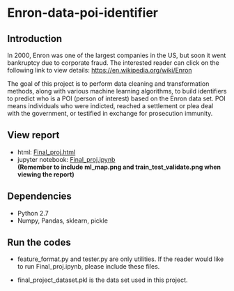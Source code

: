 # Enron-data-poi-identifier

## Introduction

In 2000, Enron was one of the largest companies in the US, but soon it went bankruptcy due to corporate fraud. The interested reader can click on the following link to view details: https://en.wikipedia.org/wiki/Enron

The goal of this project is to perform data cleaning and transformation methods, along with various machine learning algorithms, to build identifiers to predict who is a POI (person of interest) based on the Enron data set. POI means individuals who were indicted, reached a settlement or plea deal with the government, or testified in exchange for prosecution immunity. 

## View report

* html: [Final_proj.html](https://github.com/Shiutang-Li/Enron-data-poi-identifier/blob/master/Final_proj.html)  
* jupyter notebook: [Final_proj.ipynb](https://github.com/Shiutang-Li/Enron-data-poi-identifier/blob/master/Final_proj.ipynb)  
**(Remember to include ml_map.png and train_test_validate.png when viewing the report)**  

## Dependencies

* Python 2.7
* Numpy, Pandas, sklearn, pickle 

## Run the codes

* feature_format.py and tester.py are only utilities. If the reader would like to run Final_proj.ipynb, please include these files.

* final_project_dataset.pkl is the data set used in this project.
